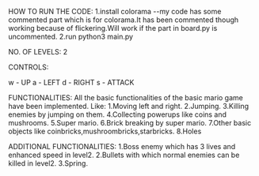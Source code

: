 HOW TO RUN THE CODE:
1.install colorama
    --my code has some commented part which is for colorama.It has been commented though working because of flickering.Will work if the part in board.py is uncommented.
2.run python3 main.py


NO. OF LEVELS: 2

CONTROLS:

w - UP
a - LEFT
d - RIGHT
s - ATTACK

FUNCTIONALITIES:
All the basic functionalities of the basic mario game have been implemented.
Like:
1.Moving left and right.
2.Jumping.
3.Killing enemies by jumping on them.
4.Collecting powerups like coins and mushrooms.
5.Super mario.
6.Brick breaking by super mario.
7.Other basic objects like coinbricks,mushroombricks,starbricks.
8.Holes

ADDITIONAL FUNCTIONALITIES:
1.Boss enemy which has 3 lives and enhanced speed in level2.
2.Bullets with which normal enemies can be killed in level2.
3.Spring.

